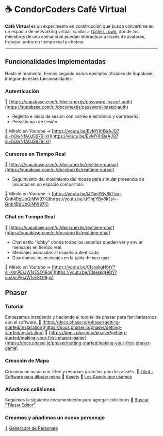 # ☕ CondorCoders Café Virtual

**Café Virtual** es un experimento en construcción que busca convertirse en un espacio de networking virtual, similar a [Gather Town](https://www.gather.town/), donde los miembros de una comunidad puedan interactuar a través de avatares, trabajar juntos en tiempo real y chatear.

---

## Funcionalidades Implementadas

Hasta el momento, hemos seguido varios ejemplos oficiales de Supabase, integrando estas funcionalidades:

### Autenticación

🔗 [https://supabase.com/ui/docs/nextjs/password-based-auth](https://supabase.com/ui/docs/nextjs/password-based-auth)

- Registro e inicio de sesión con correo electrónico y contraseña.
- Persistencia de sesión.

🎥 Míralo en Youtube -> [https://youtu.be/EvMYKrBaAJQ?si=bQwNfA0J9979Ilkr](https://youtu.be/EvMYKrBaAJQ?si=bQwNfA0J9979Ilkr)

### Cursores en Tiempo Real

🔗 [https://supabase.com/ui/docs/nextjs/realtime-cursor](https://supabase.com/ui/docs/nextjs/realtime-cursor)

- Seguimiento del movimiento del mouse para simular presencia de usuarios en un espacio compartido.

🎥 Míralo en Youtube -> [https://youtu.be/iJf1mjYBy8k?si=-Gnh4BgUoQiMW97K](https://youtu.be/iJf1mjYBy8k?si=-Gnh4BgUoQiMW97K)

### Chat en Tiempo Real

🔗 [https://supabase.com/ui/docs/nextjs/realtime-chat](https://supabase.com/ui/docs/nextjs/realtime-chat)

- Chat estilo "lobby" donde todos los usuarios pueden ver y enviar mensajes en tiempo real.
- Mensajes asociados al usuario autenticado.
- Guardamos los mensajes en la tabla de `messages`.

🎥 Míralo en Youtube -> [https://youtu.be/CIseskgH6tY?si=0mPEiJW1sESO19gs](https://youtu.be/CIseskgH6tY?si=0mPEiJW1sESO19gs)

## Phaser

### Tutorial

Empezamos instalando y haciendo el tutorial de phaser para familiarizarnos con el software.
🔗 [https://docs.phaser.io/phaser/getting-started/installation](https://docs.phaser.io/phaser/getting-started/installation)
🔗 [https://docs.phaser.io/phaser/getting-started/making-your-first-phaser-game](https://docs.phaser.io/phaser/getting-started/making-your-first-phaser-game)

### Creación de Mapa

Creamos un mapa con Tiled y recursos gratuitos para los assets.
🔗 [Tiled - Software para dibujar mapa](https://www.mapeditor.org/)
🔗 [Assets](https://itch.io/game-assets/tag-top-down)
🔗 [Los Assets que usamos](https://gif-superretroworld.itch.io/interior-pack)

### Añadimos colisiones

Seguimos la siguiente documentación para agregar colisiones
🔗 [Buscar "Tileset Editor"](https://medium.com/@michaelwesthadley/modular-game-worlds-in-phaser-3-tilemaps-1-958fc7e6bbd6)

### Creamos y añadimos un nuevo personaje

🔗 [Generador de Personaje](https://liberatedpixelcup.github.io/Universal-LPC-Spritesheet-Character-Generator/#?body=Body_color_light&head=Human_male_light)
